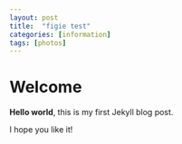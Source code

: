 ```yaml
---
layout: post
title:  "figie test"
categories: [information]
tags: [photos]
---
```


# Welcome

**Hello world**, this is my first Jekyll blog post.

I hope you like it!